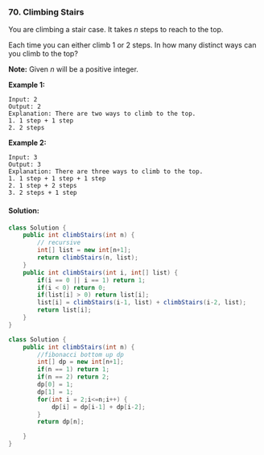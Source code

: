 ### 70. Climbing Stairs

You are climbing a stair case. It takes *n* steps to reach to the top.

Each time you can either climb 1 or 2 steps. In how many distinct ways can you climb to the top?

**Note:** Given *n* will be a positive integer.

**Example 1:**

```
Input: 2
Output: 2
Explanation: There are two ways to climb to the top.
1. 1 step + 1 step
2. 2 steps
```

**Example 2:**

```
Input: 3
Output: 3
Explanation: There are three ways to climb to the top.
1. 1 step + 1 step + 1 step
2. 1 step + 2 steps
3. 2 steps + 1 step
```

#### Solution:

```java
class Solution {
    public int climbStairs(int n) {
        // recursive
        int[] list = new int[n+1];
        return climbStairs(n, list);
    }
    public int climbStairs(int i, int[] list) {
        if(i == 0 || i == 1) return 1;
        if(i < 0) return 0;
        if(list[i] > 0) return list[i];
        list[i] = climbStairs(i-1, list) + climbStairs(i-2, list);
        return list[i];
    }
}
```

```java
class Solution {
    public int climbStairs(int n) {
        //fibonacci bottom up dp
        int[] dp = new int[n+1];
        if(n == 1) return 1;
        if(n == 2) return 2;
        dp[0] = 1;
        dp[1] = 1;
        for(int i = 2;i<=n;i++) {
            dp[i] = dp[i-1] + dp[i-2];
        }
        return dp[n];

    }
}
```

